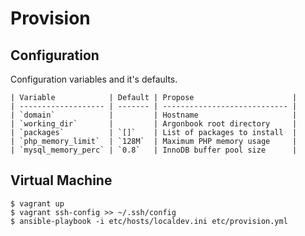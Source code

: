 # Provision

## Configuration

Configuration variables and it's defaults.

    | Variable            | Default | Propose                      |
    | ------------------- | ------- | ---------------------------- |
    | `domain`            |         | Hostname                     |
    | `working_dir`       |         | Argonbook root directory     |
    | `packages`          | `[]`    | List of packages to install  |
    | `php_memory_limit`  | `128M`  | Maximum PHP memory usage     |
    | `mysql_memory_perc` | `0.8`   | InnoDB buffer pool size      |

## Virtual Machine

    $ vagrant up
    $ vagrant ssh-config >> ~/.ssh/config
    $ ansible-playbook -i etc/hosts/localdev.ini etc/provision.yml
